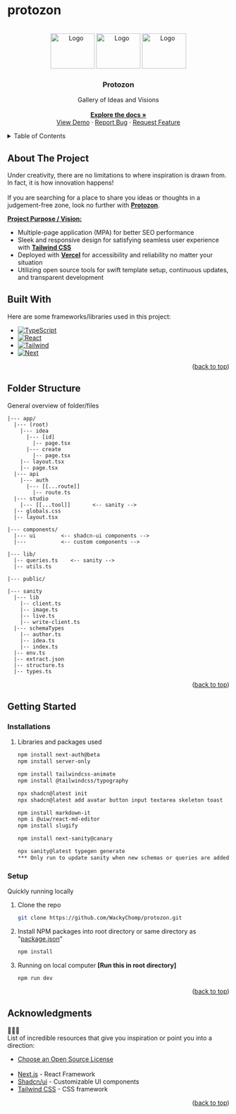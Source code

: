 # protozon

<!-- PROJECT LOGO -->
<br />
<div align="center" id='readme-top'>
  <img src="https://i.pinimg.com/originals/76/47/0f/76470f55efbc8cc7ec81778d18febc91.gif" alt="Logo" target='blank' width="100" height="80">
  <img src="https://i.pinimg.com/originals/76/47/0f/76470f55efbc8cc7ec81778d18febc91.gif" alt="Logo" target='blank' width="100" height="80">
  <img src="https://i.pinimg.com/originals/76/47/0f/76470f55efbc8cc7ec81778d18febc91.gif" alt="Logo" target='blank' width="100" height="80">

  <h3 align="center">Protozon</h3>

  <p align="center">
    Gallery of Ideas and Visions
    <br />
    <br />
    <a href="https://github.com/WackyChomp/protozon"><strong>Explore the docs »</strong></a>
    <br />
    <a href="https://github.com/WackyChomp/protozon">View Demo</a>
    ·
    <a href="https://github.com/WackyChomp/protozon/issues">Report Bug</a>
    ·
    <a href="https://github.com/WackyChomp/protozon/issues">Request Feature</a>
  </p>
</div>


<!-- TABLE OF CONTENTS -->
<details>
  <summary>Table of Contents</summary>
  <ol>
    <li><a href="#about-the-project">About The Project</a></li>
    <li><a href="#built-with">Built With</a></li>
    <li><a href="#acknowledgments">Acknowledgments</a></li>
    <li><a href="#folder-structure">Folder Structure</a></li>
    <li>
      <a href="#getting-started">Getting Started</a>
      <ul>
        <li><a href="#installations">Installations</a></li>
        <li><a href="#setup">Setup</a></li>
      </ul>
    </li>
    <li><a href="#"></a></li>
    <li><a href="#"></a></li>
  </ol>
</details>

<!--
Initialize project with CLI
npm create sanity@latest -- --project [FOUND IN PROJECT PROFILE] --dataset production --template clean

npm install next-sanity@canary
-->


## About The Project
Under creativity, there are no limitations to where inspiration is drawn from. In fact, it is how innovation happens!
<br/><br/>
If you are searching for a place to share you ideas or thoughts in a judgement-free zone, look no further with <b><u>Protozon</u></b>.

<u><b>Project Purpose / Vision:</b></u>
* Multiple-page application (MPA) for better SEO performance
* Sleek and responsive design for satisfying seamless user experience with <u><b>Tailwind CSS</u></b>
* Deployed with <u><b>Vercel</b></u> for accessibility and reliability no matter your situation
* Utilizing open source tools for swift template setup, continuous updates, and transparent development


<!-- BUILT WITH -->
## Built With
Here are some frameworks/libraries used in this project:
* [![TypeScript][TypeScript]][TypeScript-url]
* [![React][React.js]][React-url]
* [![Tailwind][Tailwind.css]][Tailwind-url]
* [![Next][Next.js]][Next-url]

<p align="right">(<a href="#readme-top">back to top</a>)</p>


## Folder Structure
General overview of folder/files
```
|--- app/
  |--- (root)
    |--- idea
      |--- [id]
        |-- page.tsx
      |--- create
        |-- page.tsx
    |-- layout.tsx
    |-- page.tsx
  |--- api
    |--- auth
      |--- [[...route]]
        |-- route.ts
  |--- studio
    |--- [[...tool]]       <-- sanity -->
  |-- globals.css
  |-- layout.tsx

|--- components/
  |--- ui        <-- shadcn-ui components -->
  |---           <-- custom components -->

|--- lib/
  |-- queries.ts    <-- sanity -->
  |-- utils.ts

|--- public/

|--- sanity
  |--- lib
    |-- client.ts
    |-- image.ts
    |-- live.ts
    |-- write-client.ts
  |--- schemaTypes
    |-- author.ts
    |-- idea.ts
    |-- index.ts
  |-- env.ts
  |-- extract.json
  |-- structure.ts
  |-- types.ts
```
<p align="right">(<a href="#readme-top">back to top</a>)</p>


<!-- GETTING STARTED -->
## Getting Started

### Installations
1. Libraries and packages used
    ```sh
    npm install next-auth@beta
    npm install server-only

    npm install tailwindcss-animate
    npm install @tailwindcss/typography

    npx shadcn@latest init
    npx shadcn@latest add avatar button input textarea skeleton toast

    npm install markdown-it
    npm i @uiw/react-md-editor
    npm install slugify

    npm install next-sanity@canary

    npx sanity@latest typegen generate
    *** Only run to update sanity when new schemas or queries are added ***
    ```

### Setup
Quickly running locally
1. Clone the repo
   ```sh
   git clone https://github.com/WackyChomp/protozon.git
   ```
2. Install NPM packages into root directory or same directory as "<u>package.json</u>"
   ```sh
   npm install
   ```
3. Running on local computer <b>[Run this in root directory]</b>
   ```
   npm run dev
   ```

<p align="right">(<a href="#readme-top">back to top</a>)</p>


<!-- ACKNOWLEDGMENTS -->
## Acknowledgments 
🌟🤗🌟<br>
List of incredible resources that give you inspiration or point you into a direction:

* [Choose an Open Source License](https://choosealicense.com)
<br><br>
* [Next.js](https://nextjs.org/) - React Framework
* [Shadcn/ui](https://ui.shadcn.com/docs) - Customizable UI components
* [Tailwind CSS](https://tailwindcss.com/docs/installation) - CSS framework

<p align="right">(<a href="#readme-top">back to top</a>)</p>


<!-- MARKDOWN LINKS & IMAGES -->
[Next.js]: https://img.shields.io/badge/next.js-000000?style=for-the-badge&logo=nextdotjs&logoColor=white
[Next-url]: https://nextjs.org/
[TypeScript]: https://img.shields.io/badge/TypeScript-007ACC?style=for-the-badge&logo=typescript&logoColor=white
[TypeScript-url]: https://www.typescriptlang.org/

[React.js]: https://img.shields.io/badge/React-20232A?style=for-the-badge&logo=react&logoColor=61DAFB
[React-url]: https://reactjs.org/
[Tailwind.css]: https://img.shields.io/badge/Tailwind_CSS-38B2AC?style=for-the-badge&logo=tailwind-css&logoColor=white
[Tailwind-url]: https://tailwindcss.com/
